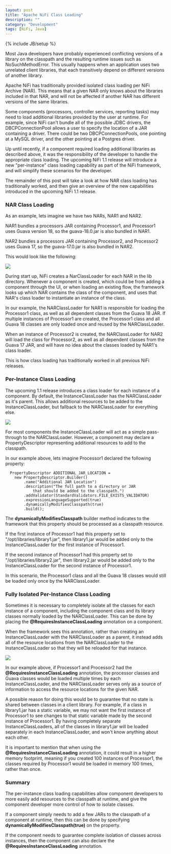 ```yaml
---
layout: post
title: "Apache NiFi Class Loading"
description: ""
category: "Development"
tags: [NiFi, Java]
---
```

{% include JB/setup %}

Most Java developers have probably experienced conflicting versions of a library
on the classpath and the resulting runtime issues such as NoSuchMethodError. This usually happens
when an application uses two unrelated client libraries, that each transitively depend on different versions
of another library.

Apache NiFi has traditionally provided isolated class loading per NiFi Archive (NAR). This means that
a given NAR only knows about the libraries included in that NAR, and will not be affected if another
NAR has different versions of the same libraries.

Some components (processors, controller services, reporting tasks) may need to load additional libraries
provided by the user at runtime. For
example, since NiFi can't bundle all of the possible JDBC drivers, the DBCPConnectionPool allows a user
to specify the location of a JAR containing a driver. There could be two DBCPConnectionPools, one
pointing at a MySQL driver, and the other pointing at a Postgres driver.

Up until recently, if a component required loading additional libraries as described above, it was the responsibility of the developer to handle the appropriate class loading. The upcoming NiFi 1.1 release
will introduce a new "per-instance" class loading capability as part of the NiFi framework, and will
simplify these scenarios for the developer.  

The remainder of this post will take a look at how NAR class loading has traditionally worked, and then
give an overview of the new capabilities introduced in the upcoming NiFi 1.1 release.

### NAR Class Loading

As an example, lets imagine we have two NARs, NAR1 and NAR2.

NAR1 bundles a processors JAR containing Processor1, and Processor1 uses Guava version 18, so the guava-18.0.jar is also bundled in NAR1.

NAR2 bundles a processors JAR containing Processor2,
and Processor2 uses Guava 17, so the guava-17.0.jar is also bundled in NAR2.

This would look like the following:

<img src="{{ BASE_PATH }}/assets/images/nifi-class-loading/01-nar-class-loading.png" class="img-responsive">

During start up, NiFi creates a NarClassLoader for each NAR in the lib directory. Whenever a component is
created, which could be from adding a component through the UI, or when loading an existing flow, the
framework looks up which NAR contains the class of the component, and uses that NAR's class loader to
instantiate an instance of the class.

In our example, the NARClassLoader for NAR1 is responsible for loading the Processor1 class, as well as all
dependent classes from the Guava 18 JAR. If multiple instances of Processor1 are created, the Processor1
class and all Guava 18 classes are only loaded once and reused by the NARClassLoader.

When an instance
of Processor2 is created, the NARClassLoader for NAR2 will load the class for Processor2, as well as all dependent classes from the Guava 17 JAR, and will have no idea about the classes loaded by NAR1's class loader.

This is how class loading has traditionally worked in all previous NiFi releases.

### Per-Instance Class Loading

The upcoming 1.1 release introduces a class loader for each instance of a component. By default, the
InstanceClassLoader has the NARClassLoader as it's parent. This allows additional resources to be added
to the InstanceClassLoader, but fallback to the NARClassLoader for everything else.

<img src="{{ BASE_PATH }}/assets/images/nifi-class-loading/02-instance-class-loading-with-nar-parent.png" class="img-responsive">

For most components the InstanceClassLoader will act as a simple pass-through to the NARClassLoader. However,
a component may declare a PropertyDescriptor representing additional resources to add to the classpath.

In our example above, lets imagine Processor1 declared the following property:

      PropertyDescriptor ADDITIONAL_JAR_LOCATION =
        new PropertyDescriptor.Builder()
            .name("Additional JAR Location")
            .description("The full path to a directory or JAR
                that should be added to the classpath.")
            .addValidator(StandardValidators.FILE_EXISTS_VALIDATOR)
            .expressionLanguageSupported(true)
            .dynamicallyModifiesClasspath(true)
            .build();

The **dynamicallyModifiesClasspath** builder method indicates to the framework that this property should
be processed as a classpath resource.

If the first instance of Processor1 had this property set to "/opt/libraries/library1.jar", then library1.jar would be added only to the InstanceClassLoader for the
first instance of Processor1.

If the second instance of Processor1 had this property set to "/opt/libraries/library2.jar", then library2.jar would be added only to the InstanceClassLoader for the
second instance of Processor1.

In this scenario, the Processor1 class and all the Guava 18 classes would still be loaded only once by the NARClassLoader.

### Fully Isolated Per-Instance Class Loading

Sometimes it is necessary to completely isolate all the classes for each instance of a component,
including the component class and its library classes normally loaded by the NARClassLoader. This can be
done by placing the **@RequiresInstanceClassLoading** annotation on a component.

When the framework sees this annotation, rather than creating an InstanceClassLoader with the NARClassLoader
as a parent, it instead adds all of the resource locations from the NARClassLoader to the
InstanceClassLoader so that they will be reloaded for that instance.

<img src="{{ BASE_PATH }}/assets/images/nifi-class-loading/03-instance-class-loading-copy-of-nar.png" class="img-responsive">

In our example above, if Processor1 and Processor2 had the **@RequiresInstanceClassLoading** annotation,
the processor classes and Guava classes would be loaded multiple times by each InstanceClassLoader, and
the NARClassLoader serves only as a source of information to access the resource locations for the given NAR.

A possible reason for doing this would be to guarantee that no state is shared between classes in a client library. For example, if a class in library1.jar has a static variable, we may not want the first instance
of Processor1 to see changes to that static variable made by the second instance of Processor1. By having
completely separate InstanceClassLoaders, all of the classes in library1.jar will be loaded separately in
each InstanceClassLoader, and won't know anything about each other.

It is important to mention that when using the **@RequiresInstanceClassLoading** annotation, it could
result in a higher memory footprint, meaning if you created 100 instances of Processor1, the classes
required by Processor1 would be loaded in memory 100 times, rather than once.

### Summary

The per-instance class loading capabilities allow component developers to more easily
add resources to the classpath at runtime, and give the component developer more control of how
to isolate classes.  

If a component simply needs to add a few JARs to the classpath of a component at runtime, then
this can be done by specifying **dynamicallyModifiesClasspath(true)** on the property.

If the component needs to guarantee complete isolation of classes across instances, then the component
can also declare the **@RequiresInstanceClassLoading** annotation.
